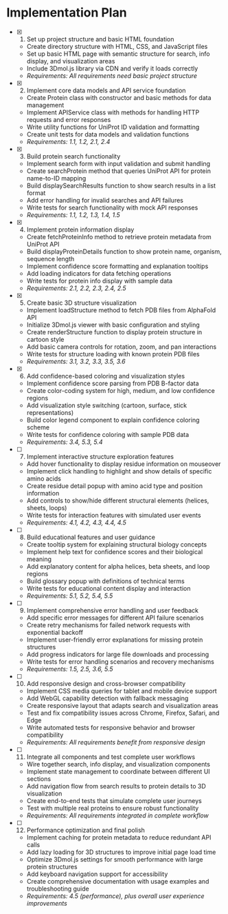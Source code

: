 # Implementation Plan

- [x] 1. Set up project structure and basic HTML foundation










  - Create directory structure with HTML, CSS, and JavaScript files
  - Set up basic HTML page with semantic structure for search, info display, and visualization areas
  - Include 3Dmol.js library via CDN and verify it loads correctly
  - _Requirements: All requirements need basic project structure_

- [x] 2. Implement core data models and API service foundation







  - Create Protein class with constructor and basic methods for data management
  - Implement APIService class with methods for handling HTTP requests and error responses
  - Write utility functions for UniProt ID validation and formatting
  - Create unit tests for data models and validation functions
  - _Requirements: 1.1, 1.2, 2.1, 2.4_

- [x] 3. Build protein search functionality






















  - Implement search form with input validation and submit handling
  - Create searchProtein method that queries UniProt API for protein name-to-ID mapping
  - Build displaySearchResults function to show search results in a list format
  - Add error handling for invalid searches and API failures
  - Write tests for search functionality with mock API responses
  - _Requirements: 1.1, 1.2, 1.3, 1.4, 1.5_

- [x] 4. Implement protein information display






  - Create fetchProteinInfo method to retrieve protein metadata from UniProt API
  - Build displayProteinDetails function to show protein name, organism, sequence length
  - Implement confidence score formatting and explanation tooltips
  - Add loading indicators for data fetching operations
  - Write tests for protein info display with sample data
  - _Requirements: 2.1, 2.2, 2.3, 2.4, 2.5_

- [x] 5. Create basic 3D structure visualization






  - Implement loadStructure method to fetch PDB files from AlphaFold API
  - Initialize 3Dmol.js viewer with basic configuration and styling
  - Create renderStructure function to display protein structure in cartoon style
  - Add basic camera controls for rotation, zoom, and pan interactions
  - Write tests for structure loading with known protein PDB files
  - _Requirements: 3.1, 3.2, 3.3, 3.5, 3.6_

- [x] 6. Add confidence-based coloring and visualization styles







  - Implement confidence score parsing from PDB B-factor data
  - Create color-coding system for high, medium, and low confidence regions
  - Add visualization style switching (cartoon, surface, stick representations)
  - Build color legend component to explain confidence coloring scheme
  - Write tests for confidence coloring with sample PDB data
  - _Requirements: 3.4, 5.3, 5.4_

- [ ] 7. Implement interactive structure exploration features
  - Add hover functionality to display residue information on mouseover
  - Implement click handling to highlight and show details of specific amino acids
  - Create residue detail popup with amino acid type and position information
  - Add controls to show/hide different structural elements (helices, sheets, loops)
  - Write tests for interaction features with simulated user events
  - _Requirements: 4.1, 4.2, 4.3, 4.4, 4.5_

- [ ] 8. Build educational features and user guidance
  - Create tooltip system for explaining structural biology concepts
  - Implement help text for confidence scores and their biological meaning
  - Add explanatory content for alpha helices, beta sheets, and loop regions
  - Build glossary popup with definitions of technical terms
  - Write tests for educational content display and interaction
  - _Requirements: 5.1, 5.2, 5.4, 5.5_

- [ ] 9. Implement comprehensive error handling and user feedback
  - Add specific error messages for different API failure scenarios
  - Create retry mechanisms for failed network requests with exponential backoff
  - Implement user-friendly error explanations for missing protein structures
  - Add progress indicators for large file downloads and processing
  - Write tests for error handling scenarios and recovery mechanisms
  - _Requirements: 1.5, 2.5, 3.6, 5.5_

- [ ] 10. Add responsive design and cross-browser compatibility
  - Implement CSS media queries for tablet and mobile device support
  - Add WebGL capability detection with fallback messaging
  - Create responsive layout that adapts search and visualization areas
  - Test and fix compatibility issues across Chrome, Firefox, Safari, and Edge
  - Write automated tests for responsive behavior and browser compatibility
  - _Requirements: All requirements benefit from responsive design_

- [ ] 11. Integrate all components and test complete user workflows
  - Wire together search, info display, and visualization components
  - Implement state management to coordinate between different UI sections
  - Add navigation flow from search results to protein details to 3D visualization
  - Create end-to-end tests that simulate complete user journeys
  - Test with multiple real proteins to ensure robust functionality
  - _Requirements: All requirements integrated in complete workflow_

- [ ] 12. Performance optimization and final polish
  - Implement caching for protein metadata to reduce redundant API calls
  - Add lazy loading for 3D structures to improve initial page load time
  - Optimize 3Dmol.js settings for smooth performance with large protein structures
  - Add keyboard navigation support for accessibility
  - Create comprehensive documentation with usage examples and troubleshooting guide
  - _Requirements: 4.5 (performance), plus overall user experience improvements_
